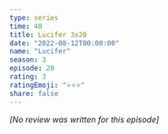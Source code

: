```yaml
---
type: series
time: 40
title: Lucifer 3x20
date: "2022-08-12T00:00:00"
name: "Lucifer"
season: 3
episode: 20
rating: 3
ratingEmoji: "⭐️⭐️⭐️"
share: false
---
```


_[No review was written for this episode]_
